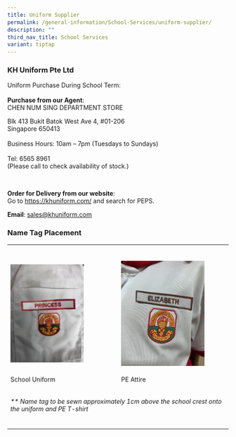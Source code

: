 ```yaml
---
title: Uniform Supplier
permalink: /general-information/School-Services/uniform-supplier/
description: ""
third_nav_title: School Services
variant: tiptap
---
```

<h3>KH Uniform Pte Ltd</h3>
<p>Uniform Purchase During School Term:
<br>
<br><strong>Purchase from our Agent</strong>:
<br>CHEN NUM SING DEPARTMENT STORE</p>
<p>Blk 413 Bukit Batok West Ave 4, #01-206
<br>Singapore 650413
<br>
<br>Business Hours: 10am – 7pm (Tuesdays to Sundays)
<br>
<br>Tel: 6565 8961
<br>(Please call to check availability of stock.)</p>
<p><strong>&nbsp;</strong>
</p>
<p><strong>Order for Delivery from our website</strong>:
<br>Go to <a href="https://khuniform.com/" rel="noopener nofollow" target="_blank">https://khuniform.com/</a> and
search for PEPS.</p>
<p><strong>Email</strong>:&nbsp;<a href="mailto:sales@khuniform.com" rel="noopener noreferrer nofollow" target="_blank">sales@khuniform.com</a>
</p>
<h3>Name Tag Placement</h3>
<table style="minWidth: 50px">
<colgroup>
<col>
<col>
</colgroup>
<tbody>
<tr>
<th rowspan="1" colspan="1">
<p></p>
</th>
<th rowspan="1" colspan="1">
<p></p>
</th>
</tr>
<tr>
<td rowspan="1" colspan="1">
<p></p>
<div class="isomer-image-wrapper">
<img style="width: 70%;" height="auto" width="100%" alt="" src="/images/2024 Others/SchUniform_NameTag_v3.jpg">
</div>
</td>
<td rowspan="1" colspan="1">
<p></p>
<div class="isomer-image-wrapper">
<img style="width: 80%;" height="auto" width="100%" alt="" src="/images/2024 Others/SchPEUniform_NameTag_v2.jpg">
</div>
</td>
</tr>
<tr>
<td rowspan="1" colspan="1">
<p>School Uniform</p>
</td>
<td rowspan="1" colspan="1">
<p>PE Attire</p>
</td>
</tr>
<tr>
<td rowspan="1" colspan="2">
<p><em>** Name tag to be sewn approximately 1cm above the school crest onto the uniform and PE T-shirt</em>
</p>
</td>
</tr>
<tr>
<td rowspan="1" colspan="1">
<p></p>
</td>
<td rowspan="1" colspan="1">
<p></p>
</td>
</tr>
</tbody>
</table>
<p></p>